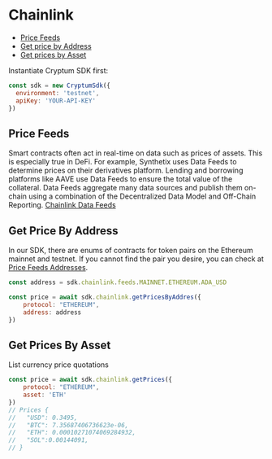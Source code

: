 # Chainlink

- [Price Feeds](#price-feeds)
- [Get price by Address](#get-price-by-address)
- [Get prices by Asset](#get-prices-by-asset)

Instantiate Cryptum SDK first:
```js
const sdk = new CryptumSdk({
  environment: 'testnet',
  apiKey: 'YOUR-API-KEY'
})
```

## Price Feeds

Smart contracts often act in real-time on data such as prices of assets. This is especially true in DeFi.
For example, Synthetix uses Data Feeds to determine prices on their derivatives platform. Lending and borrowing platforms like AAVE use Data Feeds to ensure the total value of the collateral.
Data Feeds aggregate many data sources and publish them on-chain using a combination of the Decentralized Data Model and Off-Chain Reporting.
[Chainlink Data Feeds](https://docs.chain.link/data-feeds)


## Get Price By Address

In our SDK, there are enums of contracts for token pairs on the Ethereum mainnet and testnet. If you cannot find the pair you desire, you can check at [Price Feeds Addresses](https://docs.chain.link/data-feeds/price-feeds/addresses).


```js
const address = sdk.chainlink.feeds.MAINNET.ETHEREUM.ADA_USD

const price = await sdk.chainlink.getPricesByAddres({
    protocol: "ETHEREUM",
    address: address
})
```

## Get Prices By Asset

List currency price quotations

```js
const price = await sdk.chainlink.getPrices({
    protocol: "ETHEREUM",
    asset: 'ETH'
})
// Prices {
//   "USD": 0.3495,
//   "BTC": 7.35687406736623e-06,
//   "ETH": 0.00010271074069284932,
//   "SOL":0.00144091,
// }
```